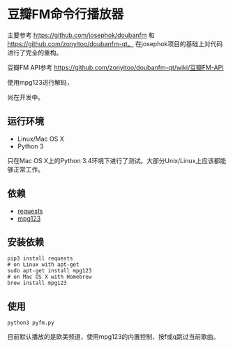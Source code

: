 豆瓣FM命令行播放器
==================

主要参考 https://github.com/josephok/doubanfm 和 https://github.com/zonyitoo/doubanfm-qt。 在josephok项目的基础上对代码进行了完全的重构。

豆瓣FM API参考 https://github.com/zonyitoo/doubanfm-qt/wiki/豆瓣FM-API

使用mpg123进行解码，

尚在开发中。



## 运行环境

* Linux/Mac OS X
* Python 3

只在Mac OS X上的Python 3.4环境下进行了测试。大部分Unix/Linux上应该都能够正常工作。

## 依赖

* [requests](https://github.com/kennethreitz/requests)
* [mpg123](http://www.mpg123.de)

## 安装依赖

    pip3 install requests
    # on Linux with apt-get
    sudo apt-get install mpg123
    # on Mac OS X with Homebrew
    brew install mpg123

## 使用

    python3 pyfm.py

目前默认播放的是欧美频道，使用mpg123的内置控制，按f或q跳过当前歌曲。

